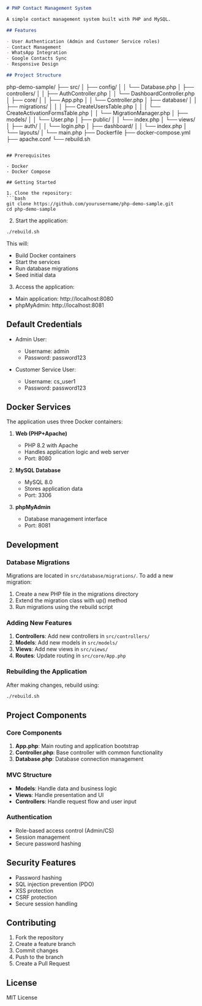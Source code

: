 ```markdown:/Users/satria/Documents/GitHub/php-demo-sample/README.md
# PHP Contact Management System

A simple contact management system built with PHP and MySQL.

## Features

- User Authentication (Admin and Customer Service roles)
- Contact Management
- WhatsApp Integration
- Google Contacts Sync
- Responsive Design

## Project Structure

```

php-demo-sample/
├── src/
│ ├── config/
│ │ └── Database.php
│ ├── controllers/
│ │ ├── AuthController.php
│ │ └── DashboardController.php
│ ├── core/
│ │ ├── App.php
│ │ └── Controller.php
│ ├── database/
│ │ ├── migrations/
│ │ │ ├── CreateUsersTable.php
│ │ │ └── CreateActivationFormsTable.php
│ │ └── MigrationManager.php
│ ├── models/
│ │ └── User.php
│ ├── public/
│ │ └── index.php
│ └── views/
│ ├── auth/
│ │ └── login.php
│ ├── dashboard/
│ │ └── index.php
│ └── layouts/
│ └── main.php
├── Dockerfile
├── docker-compose.yml
├── apache.conf
└── rebuild.sh

````

## Prerequisites

- Docker
- Docker Compose

## Getting Started

1. Clone the repository:
```bash
git clone https://github.com/yourusername/php-demo-sample.git
cd php-demo-sample
````

2. Start the application:

```bash
./rebuild.sh
```

This will:

- Build Docker containers
- Start the services
- Run database migrations
- Seed initial data

3. Access the application:

- Main application: http://localhost:8080
- phpMyAdmin: http://localhost:8081

## Default Credentials

- Admin User:

  - Username: admin
  - Password: password123

- Customer Service User:
  - Username: cs_user1
  - Password: password123

## Docker Services

The application uses three Docker containers:

1. **Web (PHP+Apache)**

   - PHP 8.2 with Apache
   - Handles application logic and web server
   - Port: 8080

2. **MySQL Database**

   - MySQL 8.0
   - Stores application data
   - Port: 3306

3. **phpMyAdmin**
   - Database management interface
   - Port: 8081

## Development

### Database Migrations

Migrations are located in `src/database/migrations/`. To add a new migration:

1. Create a new PHP file in the migrations directory
2. Extend the migration class with up() method
3. Run migrations using the rebuild script

### Adding New Features

1. **Controllers**: Add new controllers in `src/controllers/`
2. **Models**: Add new models in `src/models/`
3. **Views**: Add new views in `src/views/`
4. **Routes**: Update routing in `src/core/App.php`

### Rebuilding the Application

After making changes, rebuild using:

```bash
./rebuild.sh
```

## Project Components

### Core Components

1. **App.php**: Main routing and application bootstrap
2. **Controller.php**: Base controller with common functionality
3. **Database.php**: Database connection management

### MVC Structure

- **Models**: Handle data and business logic
- **Views**: Handle presentation and UI
- **Controllers**: Handle request flow and user input

### Authentication

- Role-based access control (Admin/CS)
- Session management
- Secure password hashing

## Security Features

- Password hashing
- SQL injection prevention (PDO)
- XSS protection
- CSRF protection
- Secure session handling

## Contributing

1. Fork the repository
2. Create a feature branch
3. Commit changes
4. Push to the branch
5. Create a Pull Request

## License

MIT License

```

```
